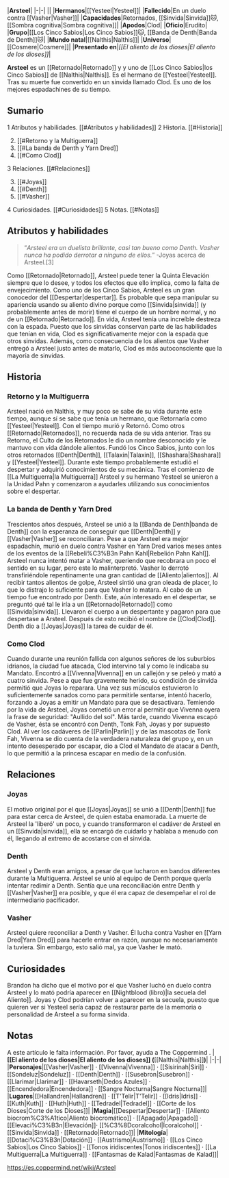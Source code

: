 

|**Arsteel**|
|-|-|
||
|**Hermanos**|[[Yesteel\|Yesteel]]|
|**Fallecido**|En un duelo contra [[Vasher\|Vasher]]|
|**Capacidades**|Retornados, [[Sinvida\|Sinvida]]🐱︎, [[Sombra cognitiva\|Sombra cognitiva]]|
|**Apodos**|Clod|
|**Oficio**|Erudito|
|**Grupo**|[[Los Cinco Sabios\|Los Cinco Sabios]]🐱︎, [[Banda de Denth\|Banda de Denth]]🐱︎|
|**Mundo natal**|[[Nalthis\|Nalthis]]|
|**Universo**|[[Cosmere\|Cosmere]]|
|**Presentado en**|*[[El aliento de los dioses\|El aliento de los dioses]]*|

**Arsteel** es un [[Retornado\|Retornado]] y y uno de [[Los Cinco Sabios\|los Cinco Sabios]] de [[Nalthis\|Nalthis]]. Es el hermano de [[Yesteel\|Yesteel]]. Tras su muerte fue convertido en un sinvida llamado Clod. Es uno de los mejores espadachines de su tiempo.

## Sumario

1 Atributos y habilidades. [[#Atributos y habilidades]] 
2 Historia. [[#Historia]] 

2. [[#Retorno y la Multiguerra]] 
2. [[#La banda de Denth y Yarn Dred]] 
2. [[#Como Clod]] 


3 Relaciones. [[#Relaciones]] 

3. [[#Joyas]] 
3. [[#Denth]] 
3. [[#Vasher]] 


4 Curiosidades. [[#Curiosidades]] 
5 Notas. [[#Notas]] 


## Atributos y habilidades
>“*Arsteel era un duelista brillante, casi tan bueno como Denth. Vasher nunca ha podido derrotar a ninguno de ellos.*”
\-Joyas acerca de Arsteel.[3]


Como [[Retornado\|Retornado]], Arsteel puede tener la Quinta Elevación siempre que lo desee, y todos los efectos que ello implica, como la falta de envejecimiento.
Como uno de los Cinco Sabios, Arsteel es un gran conocedor del [[Despertar\|despertar]]. Es probable que sepa manipular su apariencia usando su aliento divino porque como [[Sinvida\|sinvida]] (y probablemente antes de morir) tiene el cuerpo de un hombre normal, y no de un [[Retornado\|Retornado]].
En vida, Arsteel tenía una increíble destreza con la espada. Puesto que los sinvidas conservan parte de las habilidades que tenían en vida, Clod es significativamente mejor con la espada que otros sinvidas. Además, como consecuencia de los alientos que Vasher entregó a Arsteel justo antes de matarlo, Clod es más autoconsciente que la mayoría de sinvidas.

## Historia
### Retorno y la Multiguerra
Arsteel nació en Nalthis, y muy poco se sabe de su vida durante este tiempo, aunque sí se sabe que tenía un hermano, que Retornaría como [[Yesteel\|Yesteel]]. Con el tiempo murió y Retornó. Como otros [[Retornado\|Retornados]], no recuerda nada de su vida anterior. Tras su Retorno, el Culto de los Retornados le dio un nombre desconocido y le mantuvo con vida dándole alientos.
Fundó los Cinco Sabios, junto con los otros retornados [[Denth\|Denth]], [[Talaxin\|Talaxin]], [[Shashara\|Shashara]] y [[Yesteel\|Yesteel]]. Durante este tiempo probablemente estudió el despertar y adquirió conocimientos de su mecánica.
Tras el comienzo de [[La Multiguerra\|la Multiguerra]] Arsteel y su hermano Yesteel se unieron a la Unidad Pahn y comenzaron a ayudarles utilizando sus conocimientos sobre el despertar.

### La banda de Denth y Yarn Dred
Trescientos años después, Arsteel se unió a la [[Banda de Denth\|banda de Denth]] con la esperanza de conseguir que [[Denth\|Denth]] y [[Vasher\|Vasher]] se reconciliaran.
Pese a que Arsteel era mejor espadachín, murió en duelo contra Vasher en Yarn Dred varios meses antes de los eventos de la [[Rebeli%C3%B3n Pahn Kahl\|Rebelión Pahn Kahl]]. Arsteel nunca intentó matar a Vasher, queriendo que recobrara un poco el sentido en su lugar, pero este lo malinterpretó. Vasher lo derrotó transfiriéndole repentinamente una gran cantidad de [[Aliento\|alientos]]. Al recibir tantos alientos de golpe, Arsteel sintió una gran oleada de placer, lo que lo distrajo lo suficiente para que Vasher lo matara.
Al cabo de un tiempo fue encontrado por Denth. Este, aún interesado en el despertar, se preguntó qué tal le iría a un [[Retornado\|Retornado]] como [[Sinvida\|sinvida]]. Llevaron el cuerpo a un despertante y pagaron para que despertase a Arsteel. Después de esto recibió el nombre de [[Clod\|Clod]]. Denth dio a [[Joyas\|Joyas]] la tarea de cuidar de él.

### Como Clod
Cuando durante una reunión fallida con algunos señores de los suburbios idrianos, la ciudad fue atacada, Clod intervino tal y como le indicaba su Mandato. Encontró a [[Vivenna\|Vivenna]] en un callejón y se peleó y mató a cuatro sinvida. Pese a que fue gravemente herido, su condición de sinvida permitió que Joyas lo reparara. Una vez sus músculos estuvieron lo suficientemente sanados como para permitirle sentarse, intentó hacerlo, forzando a Joyas a emitir un Mandato para que se desactivara. Temiendo por la vida de Arsteel, Joyas cometió un error al permitir que Vivenna oyera la frase de seguridad: "Aullido del sol".
Más tarde, cuando Vivenna escapó de Vasher, ésta se encontró con Denth, Tonk Fah, Joyas y por supuesto Clod. Al ver los cadáveres de [[Parlin\|Parlin]] y de las mascotas de Tonk Fah, Vivenna se dio cuenta de la verdadera naturaleza del grupo y, en un intento desesperado por escapar, dio a Clod el Mandato de atacar a Denth, lo que permitió a la princesa escapar en medio de la confusión.

## Relaciones
### Joyas
El motivo original por el que [[Joyas\|Joyas]] se unió a [[Denth\|Denth]] fue para estar cerca de Arsteel, de quien estaba enamorada. La muerte de Arsteel la 'liberó' un poco, y cuando transformaron el cadáver de Arsteel en un [[Sinvida\|sinvida]], ella se encargó de cuidarlo y hablaba a menudo con él, llegando al extremo de acostarse con el sinvida.

### Denth
Arsteel y Denth eran amigos, a pesar de que lucharon en bandos diferentes durante la Multiguerra. Arsteel se unió al equipo de Denth porque quería intentar redimir a Denth. Sentía que una reconciliación entre Denth y [[Vasher\|Vasher]] era posible, y que él era capaz de desempeñar el rol de intermediario pacificador.

### Vasher
Arsteel quiere reconciliar a Denth y Vasher. Él lucha contra Vasher en [[Yarn Dred\|Yarn Dred]] para hacerle entrar en razón, aunque no necesariamente la tuviera. Sin embargo, esto salió mal, ya que Vasher le mató.

## Curiosidades
Brandon ha dicho que el motivo por el que Vasher luchó en duelo contra Arsteel y lo mató podría aparecer en [[Nightblood (libro)\|la secuela del Aliento]].
Joyas y Clod podrían volver a aparecer en la secuela, puesto que quieren ver si Yesteel sería capaz de restaurar parte de la memoria o personalidad de Arsteel a su forma sinvida.
## Notas

A este artículo le falta información. Por favor, ayuda a The Coppermind .
|**[[El aliento de los dioses\|El aliento de los dioses]] (**[[Nalthis\|Nalthis]]**)**|
|-|-|
|**Personajes**|[[Vasher\|Vasher]] · [[Vivenna\|Vivenna]] · [[Sisirinah\|Siri]] · [[Sondeluz\|Sondeluz]] · [[Denth\|Denth]] · [[Susebron\|Susebron]] · [[Llarimar\|Llarimar]] · [[Havarseth\|Dedos Azules]] · [[Encendedora\|Encendedora]] · [[Sangre Nocturna\|Sangre Nocturna]]|
|**Lugares**|[[Hallandren\|Hallandren]] · [[T'Telir\|T'Telir]] · [[Idris\|Idris]] · [[Kuth\|Kuth]] · [[Huth\|Huth]] · [[Tedradel\|Tedradel]] · [[Corte de los Dioses\|Corte de los Dioses]]|
|**Magia**|[[Despertar\|Despertar]] · [[Aliento biocrom%C3%A1tico\|Aliento biocromático]] · [[Apagado\|Apagado]] · [[Elevaci%C3%B3n\|Elevación]]· [[%C3%8Dcoralcohol\|Ícoralcohol]] · [[Sinvida\|Sinvida]] · [[Retornado\|Retornado]]|
|**Mitología**|[[Dotaci%C3%B3n\|Dotación]] · [[Austrismo\|Austrismo]] · [[Los Cinco Sabios\|Los Cinco Sabios]] · [[Tonos iridiscentes\|Tonos iridiscentes]] · [[La Multiguerra\|La Multiguerra]] · [[Fantasmas de Kalad\|Fantasmas de Kalad]]|



https://es.coppermind.net/wiki/Arsteel